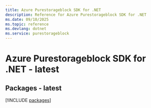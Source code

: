 ```yaml
---
title: Azure Purestorageblock SDK for .NET
description: Reference for Azure Purestorageblock SDK for .NET
ms.date: 09/10/2025
ms.topic: reference
ms.devlang: dotnet
ms.service: purestorageblock
---
```

# Azure Purestorageblock SDK for .NET - latest
## Packages - latest
[!INCLUDE [packages](purestorageblock-index.md)]